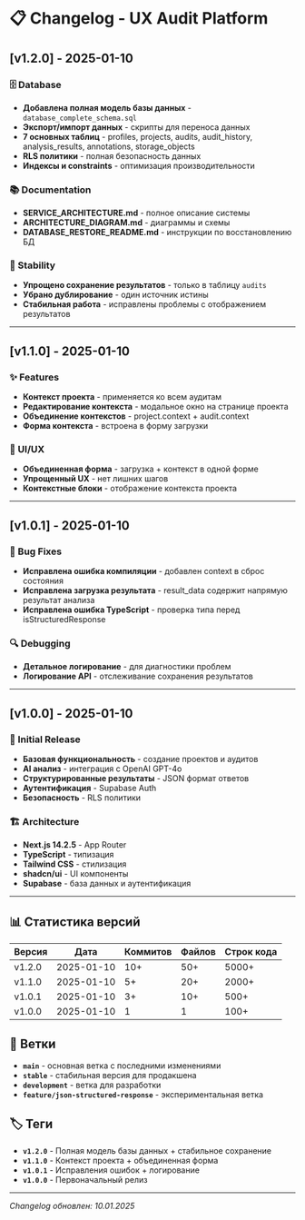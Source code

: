 # 📋 Changelog - UX Audit Platform

## [v1.2.0] - 2025-01-10

### 🗄️ Database
- **Добавлена полная модель базы данных** - `database_complete_schema.sql`
- **Экспорт/импорт данных** - скрипты для переноса данных
- **7 основных таблиц** - profiles, projects, audits, audit_history, analysis_results, annotations, storage_objects
- **RLS политики** - полная безопасность данных
- **Индексы и constraints** - оптимизация производительности

### 📚 Documentation
- **SERVICE_ARCHITECTURE.md** - полное описание системы
- **ARCHITECTURE_DIAGRAM.md** - диаграммы и схемы
- **DATABASE_RESTORE_README.md** - инструкции по восстановлению БД

### 🔧 Stability
- **Упрощено сохранение результатов** - только в таблицу `audits`
- **Убрано дублирование** - один источник истины
- **Стабильная работа** - исправлены проблемы с отображением результатов

---

## [v1.1.0] - 2025-01-10

### ✨ Features
- **Контекст проекта** - применяется ко всем аудитам
- **Редактирование контекста** - модальное окно на странице проекта
- **Объединение контекстов** - project.context + audit.context
- **Форма контекста** - встроена в форму загрузки

### 🎨 UI/UX
- **Объединенная форма** - загрузка + контекст в одной форме
- **Упрощенный UX** - нет лишних шагов
- **Контекстные блоки** - отображение контекста проекта

---

## [v1.0.1] - 2025-01-10

### 🐛 Bug Fixes
- **Исправлена ошибка компиляции** - добавлен context в сброс состояния
- **Исправлена загрузка результата** - result_data содержит напрямую результат анализа
- **Исправлена ошибка TypeScript** - проверка типа перед isStructuredResponse

### 🔍 Debugging
- **Детальное логирование** - для диагностики проблем
- **Логирование API** - отслеживание сохранения результатов

---

## [v1.0.0] - 2025-01-10

### 🚀 Initial Release
- **Базовая функциональность** - создание проектов и аудитов
- **AI анализ** - интеграция с OpenAI GPT-4o
- **Структурированные результаты** - JSON формат ответов
- **Аутентификация** - Supabase Auth
- **Безопасность** - RLS политики

### 🏗️ Architecture
- **Next.js 14.2.5** - App Router
- **TypeScript** - типизация
- **Tailwind CSS** - стилизация
- **shadcn/ui** - UI компоненты
- **Supabase** - база данных и аутентификация

---

## 📊 Статистика версий

| Версия | Дата | Коммитов | Файлов | Строк кода |
|--------|------|----------|--------|------------|
| v1.2.0 | 2025-01-10 | 10+ | 50+ | 5000+ |
| v1.1.0 | 2025-01-10 | 5+ | 20+ | 2000+ |
| v1.0.1 | 2025-01-10 | 3+ | 10+ | 500+ |
| v1.0.0 | 2025-01-10 | 1 | 1 | 100+ |

## 🔄 Ветки

- **`main`** - основная ветка с последними изменениями
- **`stable`** - стабильная версия для продакшена
- **`development`** - ветка для разработки
- **`feature/json-structured-response`** - экспериментальная ветка

## 🏷️ Теги

- **`v1.2.0`** - Полная модель базы данных + стабильное сохранение
- **`v1.1.0`** - Контекст проекта + объединенная форма
- **`v1.0.1`** - Исправления ошибок + логирование
- **`v1.0.0`** - Первоначальный релиз

---

*Changelog обновлен: 10.01.2025*
